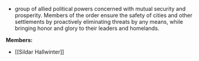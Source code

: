- group of allied political powers concerned with mutual security and prosperity. Members of the order ensure the safety of cities and other settlements by proactively eliminating threats by any means, while bringing honor and glory to their leaders and homelands.

**Members:**
- [[Sildar Hallwinter]]